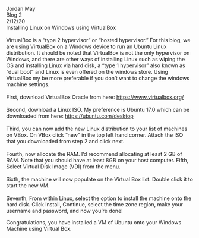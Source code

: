 Jordan May<br>
Blog 2<br>
2/12/20<br>
Installing Linux on Windows using VirtualBox<br><br>
VirtualBox is a “type 2 hypervisor” or “hosted hypervisor.” For this blog, we are using VirtualBox on a Windows device to run an Ubuntu Linux distribution. It should be noted that VirtualBox is not the only hypervisor on Windows, and there are other ways of installing Linux such as wiping the OS and installing Linux via hard disk, a “type 1 hypervisor” also known as “dual boot” and Linux is even offered on the windows store. Using VirtualBox my be more preferable if you don’t want to change the windows machine settings.<br><br>
First, download VirtualBox Oracle from here: https://www.virtualbox.org/<br><br>
Second, download a Linux ISO. My preference is Ubuntu 17.0 which can be downloaded from here: https://ubuntu.com/desktop<br><br>
Third, you can now add the new Linux distribution to your list of machines on VBox. On VBox click “new” in the top left hand corner. Attach the ISO that you downloaded from step 2 and click next.<br><br>
Fourth, now allocate the RAM. I’d recommend allocating at least 2 GB of RAM. Note that you should have at least 8GB on your host computer.
Fifth, Select Virtual Disk Image (VDI) from the menu.<br><br>
Sixth, the machine will now populate on the Virtual Box list. Double click it to start the new VM.<br><br>
Seventh, From within Linux, select the option to install the machine onto the hard disk. Click Install, Continue, select the time zone region, make your username and password, and now you’re done!<br>

Congratulations, you have installed a VM of Ubuntu onto your Windows Machine using Virtual Box.
